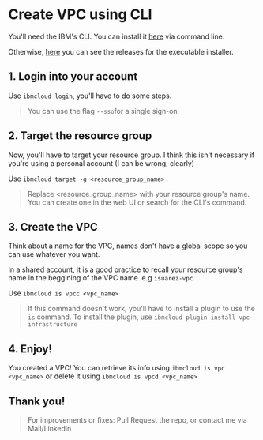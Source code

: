 # Create VPC using CLI

You'll need the IBM's CLI. You can install it [here](https://cloud.ibm.com/docs/cli?topic=cli-getting-started) via command line.

Otherwise, [here]() you can see the releases for the executable installer.

## 1. Login into your account

Use `ibmcloud login`, you'll have to do some steps.
> You can use the flag `--sso`for a single sign-on

## 2. Target the resource group

Now, you'll have to target your resource group. I think this isn't necessary if you're using a personal account (I can be wrong, clearly)

Use `ibmcloud target -g <resource_group_name>`
> Replace <resource_group_name> with your resource group's name. You can create one in the web UI or search for the CLI's command.

## 3. Create the VPC

Think about a name for the VPC, names don't have a global scope so you can use whatever you want.

In a shared account, it is a good practice to recall your resource group's name in the beggining of the VPC name. e.g `isuarez-vpc`

Use `ibmcloud is vpcc <vpc_name>`

> If this command doesn't work, you'll have to install a plugin to use the `is` command.
> To install the plugin, use `ibmcloud plugin install vpc-infrastructure`

## 4. Enjoy!

You created a VPC!
You can retrieve its info using `ibmcloud is vpc <vpc_name>` or delete it using `ibmcloud is vpcd <vpc_name>`

## Thank you!

> For improvements or fixes: Pull Request the repo, or contact me via Mail/Linkedin
